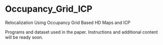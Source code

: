 # Occupancy_Grid_ICP
Relocalization Using Occupancy Grid Based HD Maps and ICP

Programs and dataset used in the paper. Instructions and additional content will be ready soon.
